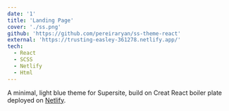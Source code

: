 ```yaml
---
date: '1'
title: 'Landing Page'
cover: './ss.png'
github: 'https://github.com/pereiraryan/ss-theme-react'
external: 'https://trusting-easley-361278.netlify.app/'
tech:
  - React
  - SCSS
  - Netlify
  - Html
---
```


A minimal, light blue theme for Supersite, build on Creat React boiler plate deployed on [Netlify](https://trusting-easley-361278.netlify.app/).
